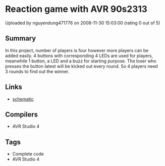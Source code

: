 # Reaction game with AVR 90s2313

Uploaded by nguyendung471776 on 2008-11-30 15:03:00 (rating 0 out of 5)

## Summary

In this project, number of players is four however more players can be added easily. 4 buttons with corresponding 4 LEDs are used for players, meanwhile 1 button, a LED and a buzz for starting purpose. The loser who presses the button latest will be kicked out every round. So 4 players need 3 rounds to find out the winner.

## Links

- [schematic](http://i525.photobucket.com/albums/cc335/nguyendung1776/electronics2rev2-1.jpg)

## Compilers

- AVR Studio 4

## Tags

- Complete code
- AVR Studio 4
